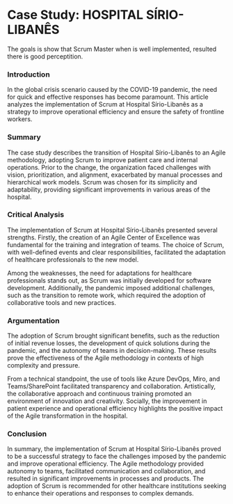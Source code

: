 # Case Study: HOSPITAL SÍRIO-LIBANÊS
The goals is show that Scrum Master when is well implemented, resulted there is good perceptition.

### Introduction
In the global crisis scenario caused by the COVID-19 pandemic, the need for quick and effective responses has become paramount. This article analyzes the implementation of Scrum at Hospital Sírio-Libanês as a strategy to improve operational efficiency and ensure the safety of frontline workers.

### Summary
The case study describes the transition of Hospital Sírio-Libanês to an Agile methodology, adopting Scrum to improve patient care and internal operations. Prior to the change, the organization faced challenges with vision, prioritization, and alignment, exacerbated by manual processes and hierarchical work models. Scrum was chosen for its simplicity and adaptability, providing significant improvements in various areas of the hospital.

### Critical Analysis
The implementation of Scrum at Hospital Sírio-Libanês presented several strengths. Firstly, the creation of an Agile Center of Excellence was fundamental for the training and integration of teams. The choice of Scrum, with well-defined events and clear responsibilities, facilitated the adaptation of healthcare professionals to the new model.

Among the weaknesses, the need for adaptations for healthcare professionals stands out, as Scrum was initially developed for software development. Additionally, the pandemic imposed additional challenges, such as the transition to remote work, which required the adoption of collaborative tools and new practices.

### Argumentation
The adoption of Scrum brought significant benefits, such as the reduction of initial revenue losses, the development of quick solutions during the pandemic, and the autonomy of teams in decision-making. These results prove the effectiveness of the Agile methodology in contexts of high complexity and pressure.

From a technical standpoint, the use of tools like Azure DevOps, Miro, and Teams/SharePoint facilitated transparency and collaboration. Artistically, the collaborative approach and continuous training promoted an environment of innovation and creativity. Socially, the improvement in patient experience and operational efficiency highlights the positive impact of the Agile transformation in the hospital.

### Conclusion
In summary, the implementation of Scrum at Hospital Sírio-Libanês proved to be a successful strategy to face the challenges imposed by the pandemic and improve operational efficiency. The Agile methodology provided autonomy to teams, facilitated communication and collaboration, and resulted in significant improvements in processes and products. The adoption of Scrum is recommended for other healthcare institutions seeking to enhance their operations and responses to complex demands.
